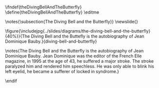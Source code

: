 \ifndef{theDivingBellAndTheButterfly}
\define{theDivingBellAndTheButterfly}
\editme

\notes{\subsection{The Diving Bell and the Butterfly}}
\newslide{}

\figure{\includejpg{../slides/diagrams/the-diving-bell-and-the-butterfly}{40%}}{The Diving Bell and the Buttefly is the autobiography of Jean Dominique Bauby.}{diving-bell-and-butterfly}

\notes{The Diving Bell and the Butterfly is the autobiography of Jean Dominique Bauby. Jean Dominique was the editor of the French Elle magazine, in 1995 at the age of 43, he suffered a major stroke. The stroke paralyzed him and rendered him speechless. He was only able to blink his left eyelid, he became a sufferer of locked in syndrome.}

\endif
